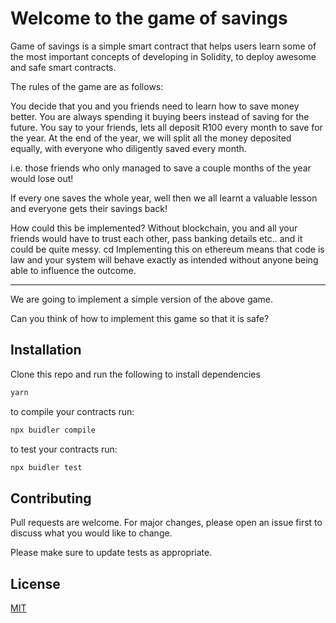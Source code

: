 # Welcome to the game of savings

Game of savings is a simple smart contract that helps users learn some of the most important concepts of developing in Solidity, to deploy awesome and safe smart contracts.

The rules of the game are as follows:

You decide that you and you friends need to learn how to save money better. You are always spending it buying beers instead of saving for the future.
You say to your friends, lets all deposit R100 every month to save for the year. At the end of the year, we will split all the money deposited equally,
with everyone who diligently saved every month.

i.e. those friends who only managed to save a couple months of the year would lose out!

If every one saves the whole year, well then we all learnt a valuable lesson and everyone gets their savings back!

How could this be implemented? Without blockchain, you and all your friends would have to trust each other, pass banking details etc.. and it could be
quite messy.
cd
Implementing this on ethereum means that code is law and your system will behave exactly as intended without anyone being able to influence the outcome.

---

We are going to implement a simple version of the above game.

Can you think of how to implement this game so that it is safe?

## Installation

Clone this repo and run the following to install dependencies

```bash
yarn
```

to compile your contracts run:

```bash
npx buidler compile
```

to test your contracts run:

```bash
npx buidler test
```

## Contributing

Pull requests are welcome. For major changes, please open an issue first to discuss what you would like to change.

Please make sure to update tests as appropriate.

## License

[MIT](https://choosealicense.com/licenses/mit/)
